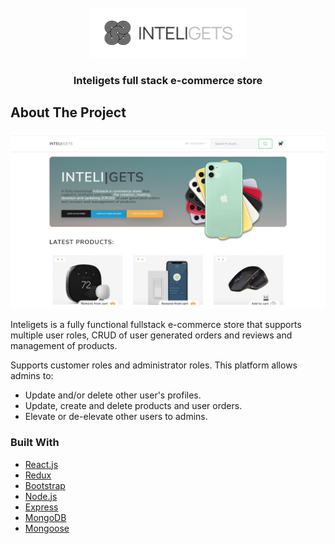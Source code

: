 <br />
<div align="center">
  <a href="https://inteligets.herokuapp.com/">
    <img src="/logo.png" alt="Logo" width="250" height="80">
  </a>

  <h3 align="center">Inteligets full stack e-commerce store</h3>

</div>

<!-- ABOUT THE PROJECT -->

## About The Project

<a href="https://inteligets.herokuapp.com/">
    <img src="/hero.jpg" alt="Logo" width="1080" >
  </a>

Inteligets is a fully functional fullstack e-commerce store that supports multiple user roles, CRUD of user generated orders and reviews and management of products.

Supports customer roles and administrator roles. This platform allows admins to:

- Update and/or delete other user's profiles.
- Update, create and delete products and user orders.
- Elevate or de-elevate other users to admins.

### Built With

- [React.js](https://reactjs.org/)
- [Redux](https://redux.js.org/)
- [Bootstrap](https://getbootstrap.com)
- [Node.js](https://nodejs.org/)
- [Express](https://expressjs.com/)
- [MongoDB](https://www.mongodb.com/)
- [Mongoose](https://mongoosejs.com/)
